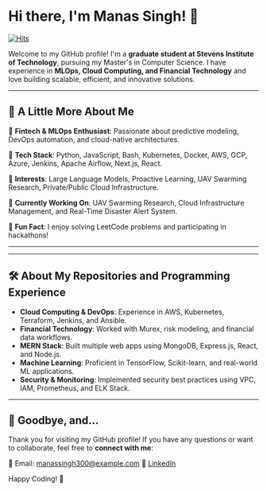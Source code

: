 # Hi there, I'm Manas Singh! 👋

[![Hits](https://hits.sh/github.com/Manas300.svg?style=for-the-badge)](https://hits.sh/github.com/Manas300/)

Welcome to my GitHub profile! I'm a **graduate student at Stevens Institute of Technology**, pursuing my Master's in Computer Science. I have experience in **MLOps, Cloud Computing, and Financial Technology** and love building scalable, efficient, and innovative solutions. 

---

## 📝 A Little More About Me

🔹 **Fintech & MLOps Enthusiast**: Passionate about predictive modeling, DevOps automation, and cloud-native architectures.

🔹 **Tech Stack**: Python, JavaScript, Bash, Kubernetes, Docker, AWS, GCP, Azure, Jenkins, Apache Airflow, Next.js, React.

🔹 **Interests**: Large Language Models, Proactive Learning, UAV Swarming Research, Private/Public Cloud Infrastructure.

🔹 **Currently Working On**: UAV Swarming Research, Cloud Infrastructure Management, and Real-Time Disaster Alert System.

🔹 **Fun Fact**: I enjoy solving LeetCode problems and participating in hackathons!

---



---

## 🛠 About My Repositories and Programming Experience

- **Cloud Computing & DevOps**: Experience in AWS, Kubernetes, Terraform, Jenkins, and Ansible.
- **Financial Technology**: Worked with Murex, risk modeling, and financial data workflows.
- **MERN Stack**: Built multiple web apps using MongoDB, Express.js, React, and Node.js.
- **Machine Learning**: Proficient in TensorFlow, Scikit-learn, and real-world ML applications.
- **Security & Monitoring**: Implemented security best practices using VPC, IAM, Prometheus, and ELK Stack.

---

## 👋 Goodbye, and...

Thank you for visiting my GitHub profile! If you have any questions or want to collaborate, feel free to **connect with me**:

📧 Email: manassingh300@example.com
🔗 [LinkedIn](https://www.linkedin.com/in/manas300/)


Happy Coding! 🚀


<!--
**Manas300/Manas300** is a ✨ _special_ ✨ repository because its `README.md` (this file) appears on your GitHub profile.

Here are some ideas to get you started:

- 🔭 I’m currently working on ...
- 🌱 I’m currently learning ...
- 👯 I’m looking to collaborate on ...
- 🤔 I’m looking for help with ...
- 💬 Ask me about ...
- 📫 How to reach me: ...
- 😄 Pronouns: ...
- ⚡ Fun fact: ...
-->
